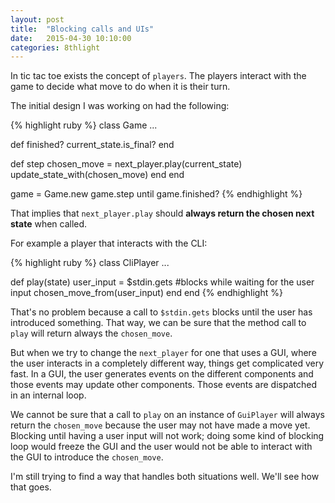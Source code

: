```yaml
---
layout: post
title:  "Blocking calls and UIs"
date:   2015-04-30 10:10:00
categories: 8thlight
---
```

In tic tac toe exists the concept of `players`. The players interact with the game to decide what move to do when it is their turn. 

The initial design I was working on had the following:

{% highlight ruby %}
class Game
  ...

  def finished?
    current_state.is_final?
  end

  def step
    chosen_move = next_player.play(current_state)
    update_state_with(chosen_move)
  end
end

game = Game.new
game.step until game.finished?
{% endhighlight %}

That implies that `next_player.play` should **always return the chosen next state** when called.

For example a player that interacts with the CLI:

{% highlight ruby %}
class CliPlayer
  ...

  def play(state)
    user_input = $stdin.gets #blocks while waiting for the user input
    chosen_move_from(user_input)
  end
end
{% endhighlight %}

That's no problem because a call to `$stdin.gets` blocks until the user has introduced something. That way, we can be sure that the method call to `play` will return always the `chosen_move`.

But when we try to change the `next_player` for one that uses a GUI, where the user interacts in a completely different way, things get complicated very fast. In a GUI, the user generates events on the different components and those events may update other components. Those events are dispatched in an internal loop.

We cannot be sure that a call to `play` on an instance of `GuiPlayer` will always return the `chosen_move` because the user may not have made a move yet. Blocking until having a user input will not work; doing some kind of blocking loop would freeze the GUI and the user would not be able to interact with the GUI to introduce the `chosen_move`.

I'm still trying to find a way that handles both situations well. We'll see how that goes.
